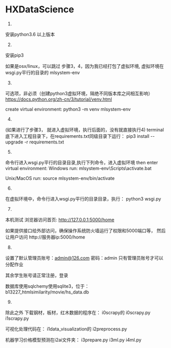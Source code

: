 # HXDataScience

1.
安装python3.6 以上版本

2. 
安装pip3 

如果是osx/linux，可以跳过 步骤3，4，因为我已经打包了虚拟环境,
虚拟环境在wsgi.py平行的目录的 mlsystem-env

3.
可选项，非必须（创建python3虚拟环境，隔绝不同版本库之间相互影响）
https://docs.python.org/zh-cn/3/tutorial/venv.html

create virtual environment:
python3 -m venv  mlsystem-env


4.
(如果进行了步骤3， 就进入虚拟环境，执行后面的，没有就直接执行4)
terminal底下进入工程目录下，在requirements.txt同级目录下运行：
pip3 install --upgrade -r requirements.txt

5.
命令行进入wsgi.py平行的目录目录,执行下列命令，进入虚拟环境
then enter virtual environment:
Windows run:
mlsystem-env\Scripts\activate.bat

Unix/MacOS run:
source mlsystem-env/bin/activate


6.
在虚拟环境中，命令行进入wsgi.py平行的目录目录，执行：
python3 wsgi.py

7. 
本机测试
浏览器访问首页: http://127.0.0.1:5000/home

如果提供接口给外部访问，确保操作系统防火墙运行了权限和5000端口等，
然后让用户访问 http://服务器ip:5000/home

8.
设置了默认管理员账号：admin@126.com 密码：admin
只有管理员账号才可以分配作业

其余学生账号请正常注册，登录

数据库使用sqlchemy使用sqlite3，位于：
b13227_htmlsimilarity/movie/hs_data.db

9.

除此之外
下载钢材，板材，红木数据的程序在：
i0scrapy的
i0scrapy.py
i1scrapy.py

可视化处理代码在：
i1data_visualization的 i2preprocess.py

机器学习价格模型预测在i2ai文件夹：
i3prepare.py
i3ml.py
i4ml.py

